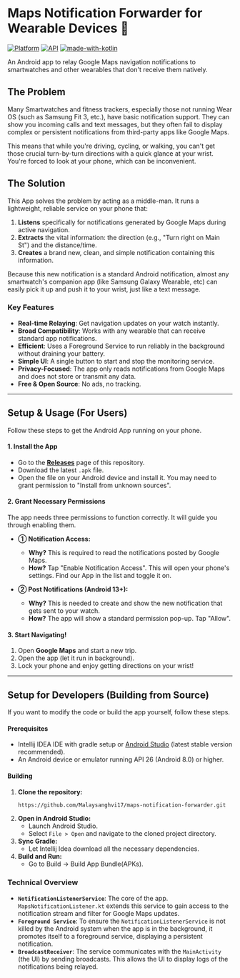 # Maps Notification Forwarder for Wearable Devices 🌉

[![Platform](https://img.shields.io/badge/platform-Android-green.svg)](https://www.android.com)
[![API](https://img.shields.io/badge/API-26%2B-brightgreen.svg?style=flat)](https://android-arsenal.com/api?level=26)
[![made-with-kotlin](https://img.shields.io/badge/Made%20with-Kotlin-17216E.svg)](https://kotlinlang.org/)

An Android app to relay Google Maps navigation notifications to smartwatches and other wearables that don't receive them natively.


## The Problem

Many Smartwatches and fitness trackers, especially those not running Wear OS (such as Samsung Fit 3, etc.), have basic notification support. They can show you incoming calls and text messages, but they often fail to display complex or persistent notifications from third-party apps like Google Maps.

This means that while you're driving, cycling, or walking, you can't get those crucial turn-by-turn directions with a quick glance at your wrist. You're forced to look at your phone, which can be inconvenient.

## The Solution

This App solves the problem by acting as a middle-man. It runs a lightweight, reliable service on your phone that:

1.  **Listens** specifically for notifications generated by Google Maps during active navigation.
2.  **Extracts** the vital information: the direction (e.g., "Turn right on Main St") and the distance/time.
3.  **Creates** a brand new, clean, and simple notification containing this information.

Because this new notification is a standard Android notification, almost any smartwatch's companion app (like Samsung Galaxy Wearable, etc) can easily pick it up and push it to your wrist, just like a text message.

### Key Features

-   **Real-time Relaying**: Get navigation updates on your watch instantly.
-   **Broad Compatibility**: Works with any wearable that can receive standard app notifications.
-   **Efficient**: Uses a Foreground Service to run reliably in the background without draining your battery.
-   **Simple UI**: A single button to start and stop the monitoring service.
-   **Privacy-Focused**: The app only reads notifications from Google Maps and does not store or transmit any data.
-   **Free & Open Source**: No ads, no tracking.

---

## Setup & Usage (For Users)

Follow these steps to get the Android App running on your phone.

#### 1. Install the App
-   Go to the [**Releases**](https://github.com/Malaysanghvi17/maps-notification-forwarder/releases) page of this repository.
-   Download the latest `.apk` file.
-   Open the file on your Android device and install it. You may need to grant permission to "Install from unknown sources".

#### 2. Grant Necessary Permissions
The app needs three permissions to function correctly. It will guide you through enabling them.

* **① Notification Access:**
    * **Why?** This is required to read the notifications posted by Google Maps.
    * **How?** Tap "Enable Notification Access". This will open your phone's settings. Find our App in the list and toggle it on.

* **② Post Notifications (Android 13+):**
    * **Why?** This is needed to create and show the new notification that gets sent to your watch.
    * **How?** The app will show a standard permission pop-up. Tap "Allow".

#### 3. Start Navigating!
1.  Open **Google Maps** and start a new trip.
2.  Open the app (let it run in background).
3.  Lock your phone and enjoy getting directions on your wrist!

---

## Setup for Developers (Building from Source)

If you want to modify the code or build the app yourself, follow these steps.

#### Prerequisites
-   Intellij IDEA IDE with gradle setup or [Android Studio](https://developer.android.com/studio) (latest stable version recommended).
-   An Android device or emulator running API 26 (Android 8.0) or higher.

#### Building
1.  **Clone the repository:**
    ```sh
    https://github.com/Malaysanghvi17/maps-notification-forwarder.git
    ```
2.  **Open in Android Studio:**
    -   Launch Android Studio.
    -   Select `File > Open` and navigate to the cloned project directory.
3.  **Sync Gradle:**
    -   Let Intellij Idea download all the necessary dependencies.
4.  **Build and Run:**
    -   Go to Build -> Build App Bundle(APKs).

### Technical Overview

-   **`NotificationListenerService`**: The core of the app. `MapsNotificationListener.kt` extends this service to gain access to the notification stream and filter for Google Maps updates.
-   **`Foreground Service`**: To ensure the `NotificationListenerService` is not killed by the Android system when the app is in the background, it promotes itself to a foreground service, displaying a persistent notification.
-   **`BroadcastReceiver`**: The service communicates with the `MainActivity` (the UI) by sending broadcasts. This allows the UI to display logs of the notifications being relayed.
